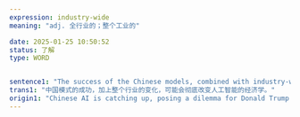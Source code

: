 ```yaml
---
expression: industry-wide
meaning: "adj. 全行业的；整个工业的"

date: 2025-01-25 10:50:52
status: 了解
type: WORD


sentence1: "The success of the Chinese models, combined with industry-wide changes, could turn the economics of AI on its head."
trans1: "中国模式的成功，加上整个行业的变化，可能会彻底改变人工智能的经济学。"
origin1: "Chinese AI is catching up, posing a dilemma for Donald Trump.md"
---
```

